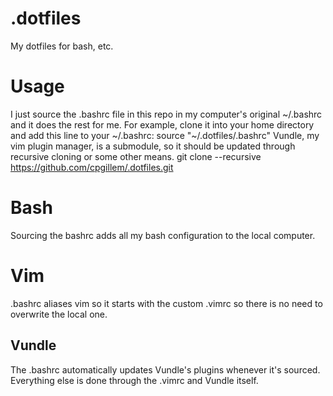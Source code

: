 # .dotfiles
My dotfiles for bash, etc.

# Usage
I just source the .bashrc file in this repo in my computer's original ~/.bashrc and it does the rest for me. For example, clone it into your home directory and add this line to your ~/.bashrc:
    source "~/.dotfiles/.bashrc"
Vundle, my vim plugin manager, is a submodule, so it should be updated through recursive cloning or some other means.
    git clone --recursive https://github.com/cpgillem/.dotfiles.git

# Bash
Sourcing the bashrc adds all my bash configuration to the local computer.

# Vim
.bashrc aliases vim so it starts with the custom .vimrc so there is no need to overwrite the local one.

## Vundle
The .bashrc automatically updates Vundle's plugins whenever it's sourced. Everything else is done through the .vimrc and Vundle itself.
